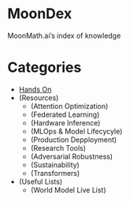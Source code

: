 # MoonDex
MoonMath.ai’s index of knowledge

# Categories
- [Hands On](./handson)
- (Resources)
  - (Attention Optimization)
  - (Federated Learning)
  - (Hardware Inference)
  - (MLOps & Model Lifecycyle)
  - (Production Depployment)
  - (Research Tools)
  - (Adversarial Robustness)
  - (Sustainability)
  - (Transformers)
- (Useful Lists)
  - (World Model Live List) 
